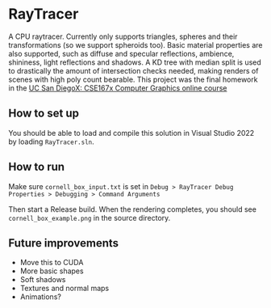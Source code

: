 # RayTracer

A CPU raytracer. Currently only supports triangles, spheres and their transformations (so we support spheroids too). Basic material properties are also supported, such as diffuse and specular reflections, ambience, shininess, light reflections and shadows. A KD tree with median split is used to drastically the amount of intersection checks needed, making renders of scenes with high poly count bearable. This project was the final homework in the [UC San DiegoX: CSE167x Computer Graphics online course](https://courses.edx.org/courses/course-v1:UCSanDiegoX+CSE167x+2T2018/information/)

## How to set up
You should be able to load and compile this solution in Visual Studio 2022 by loading `RayTracer.sln`.

## How to run
Make sure `cornell_box_input.txt` is set in `Debug > RayTracer Debug Properties > Debugging > Command Arguments`

Then start a Release build. When the rendering completes, you should see `cornell_box_example.png` in the source directory.

## Future improvements
- Move this to CUDA
- More basic shapes
- Soft shadows
- Textures and normal maps
- Animations?
